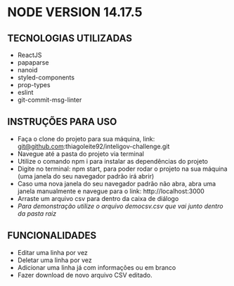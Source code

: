 # NODE VERSION 14.17.5

## TECNOLOGIAS UTILIZADAS
  - ReactJS
  - papaparse
  - nanoid
  - styled-components
  - prop-types
  - eslint
  - git-commit-msg-linter

## INSTRUÇÕES PARA USO

  - Faça o clone do projeto para sua máquina, link: git@github.com:thiagoleite92/inteligov-challenge.git
  - Navegue até a pasta do projeto via terminal
  - Utilize o comando npm i para instalar as dependências do projeto
  - Digite no terminal: npm start, para poder rodar o projeto na sua máquina (uma janela do seu navegador padrão irá abrir)
  - Caso uma nova janela do seu navegador padrão não abra, abra uma janela manualmente e navegue para o link: http://localhost:3000
  - Arraste um arquivo csv para dentro da caixa de diálogo
  -   *Para demonstração utilize o arquivo democsv.csv que vai junto dentro da pasta raiz*

## FUNCIONALIDADES
  - Editar uma linha por vez
  - Deletar uma linha por vez
  - Adicionar uma linha já com informações ou em branco
  - Fazer download de novo arquivo CSV editado.
